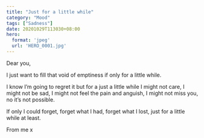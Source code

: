 ```yaml
---
title: "Just for a little while"
category: "Mood"
tags: ["Sadness"]
date: 20201029T113030+08:00
hero:
  format: 'jpeg'
  url: 'HERO_0001.jpg'
---
```

Dear you, 

I just want to fill that void of emptiness if only for a little while. 

I know I’m going to regret it but for a just a little while I might not care, I might not be sad, I might not feel the pain and anguish, I might not miss you, no it’s not possible. 

If only I could forget, forget what I had, forget what I lost, just for a little while at least. 

From me x